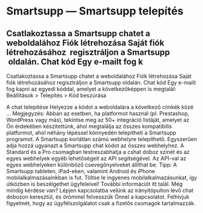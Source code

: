 # Smartsupp — Smartsupp telepítés
## Csatlakoztassa a Smartsupp chatet a weboldalához Fiók létrehozása Saját fiók létrehozásához  regisztráljon a Smartsupp  oldalán. Chat kód Egy e-mailt fog k
Csatlakoztassa a Smartsupp chatet a weboldalához
Fiók létrehozása
Saját fiók létrehozásához regisztráljon a Smartsupp oldalán.
Chat kód
Egy e-mailt fog kapni az egyedi kóddal, amelyet a következőképpen is megtalál: Beállítások > Telepítés > Kód beszúrása
<script>
var _smartsupp = _smartsupp || {};
_smartsupp.key = 'YOUR_SMARTSUPP_CODE';
window.smartsupp||(function(d) {
	var s,c,o=smartsupp=function(){ o._.push(arguments)};o._=[];
	s=d.getElementsByTagName('script')[0];c=d.createElement('script');
	c.type='text/javascript';c.charset='utf-8';c.async=true;
	c.src='//www.smartsuppchat.com/loader.js?';s.parentNode.insertBefore(c,s);
})(document);
</script>
A chat telepítése
Helyezze a kódot a weboldalára a következő címkék közé <head> ... </head>
Megjegyzés: Abban az esetben, ha platformot használ (pl. Prestashop, WordPress vagy más), tekintse meg az 50+ integráció listáját, amelyet az Ön érdekében készítettünk, ahol megtalálja az összes kompatibilis platformot, ahol néhány lépéssel könnyedén telepítheti a Smartsupp programot.
A Smartsupp korlátlan számú webhelyre telepíthető. Egyszerűen adja hozzá ugyanazt a Smartsupp chat kódot az összes webhelyhez. A Standard és a Pro csomagban testreszabhatja a cshat doboz színét és az egyes webhelyek egyéb lehetőségeit az API segítségével. Az API-val az egyes webhelyeken különböző csevegőnyelveket állíthat be.
Tipp: A Smartsupp tableten, iPad-eken, valamint Android és iPhone mobilalkalmazásainkban is fut. Töltse le ingyenes mobilalkalmazásunkat, így útközben is beszélgethet ügyfeleivel! További információt itt talál.
Még mindig kérdése van? Lépjen kapcsolatba velünk az irányítópulton lévő chat dobozon keresztül, és örömmel felvesszük Önnel a kapcsolatot. Felhívjuk figyelmét, hogy az ügyfélszolgálatot csak a fizetős csomagok tartalmazzák.

